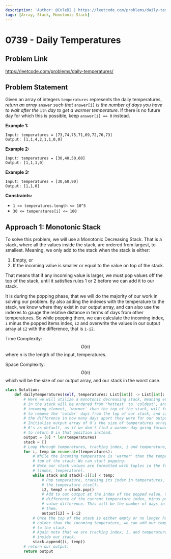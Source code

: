 ```yaml
---
description: 'Author: @ColeB2 | https://leetcode.com/problems/daily-temperatures/'
tags: [Array, Stack, Monotonic Stack]
---
```


# 0739 - Daily Temperatures

## Problem Link

https://leetcode.com/problems/daily-temperatures/

## Problem Statement

Given an array of integers `temperatures` represents the daily temperatures, _return an array_ `answer` _such that_ `answer[i]` _is the number of days you have to wait after the_ `ith` _day to get a warmer temperature_. If there is no future day for which this is possible, keep `answer[i] == 0` instead.

**Example 1:**

```
Input: temperatures = [73,74,75,71,69,72,76,73]
Output: [1,1,4,2,1,1,0,0]
```

**Example 2:**

```
Input: temperatures = [30,40,50,60]
Output: [1,1,1,0]
```

**Example 3:**

```
Input: temperatures = [30,60,90]
Output: [1,1,0]
```

**Constraints:**

- `1 <= temperatures.length <= 10^5`
- `30 <= temperatures[i] <= 100`

## Approach 1: Monotonic Stack

To solve this problem, we will use a Monotonic Decreasing Stack. That is a stack, where all the values inside the stack, are ordered from largest, to smallest. Meaning, we only add to the stack when the stack is either:

1. Empty, or
2. If the incoming value is smaller or equal to the value on top of the stack.

That means that if any incoming value is larger, we must pop values off the top of the stack, until it satisfies rules 1 or 2 before we can add it to our stack.

It is during the popping phase, that we will do the majority of our work in solving our problem. By also adding the indexes with the temperature to the stack, we know where they exist in our output array, and can also use the indexes to gauge the relative distance in terms of days from other temperatures. So while popping them, we can calculate the incoming index, `i` minus the popped items index, `i2` and overwrite the values in our output array at `i2` with the difference, that is `i-i2`.

Time Complexity: $$O(n)$$ where n is the length of the input, temperatures.

Space Complexity: $$O(n)$$ which will be the size of our output array, and our stack in the worst case.

<Tabs>
<TabItem value="python" label="Python">
<SolutionAuthor name="@ColeB2"/>

```py
class Solution:
    def dailyTemperatures(self, temperatures: List[int]) -> List[int]:
        # Here we will utilize a monotonic decreasing stack, meaning everything
        # in the stack will be ordered from 'hottest' to 'coldest', and any
        # incoming element, 'warmer' than the top of the stack, will force us
        # to remove the 'colder' days from the top of our stack, and calculate
        # the difference in how many days apart they were for our output array.
        # Initialize output array of 0's the size of temperatures array. We use
        # 0's as default, as if we don't find a warmer day going forward, we are
        # to return 0 in that position instead.
        output = [0] * len(temperatures)
        stack = []
        # Loop through temperatures, tracking index, i and temperature, temp.
        for i, temp in enumerate(temperatures):
            # While the incoming temperature is 'warmer' than the temperature on
            # top of the stack: We can start popping.
            # Note our stack values are formatted with tuples in the form:
            # (index, temperature).
            while stack and stack[-1][1] < temp:
                # Pop temperature, tracking its index in temperatures, i2 and
                # the temperature itself.
                i2, temp2 = stack.pop()
                # Add to out output at the index of the popped value, the
                # difference of the current temperature index, minus popped
                # value difference. This will be the number of days in between
                # them.
                output[i2] = i-i2
            # Once the top of the stack is either empty or no longer has days
            # colder than the incoming temperature, we can add our temperature
            # to the stack.
            # Again note that we are tracking index, i, and temperature, temp
            # inside our stack.
            stack.append((i, temp))
        # return our output.
        return output
```

</TabItem>
</Tabs>
